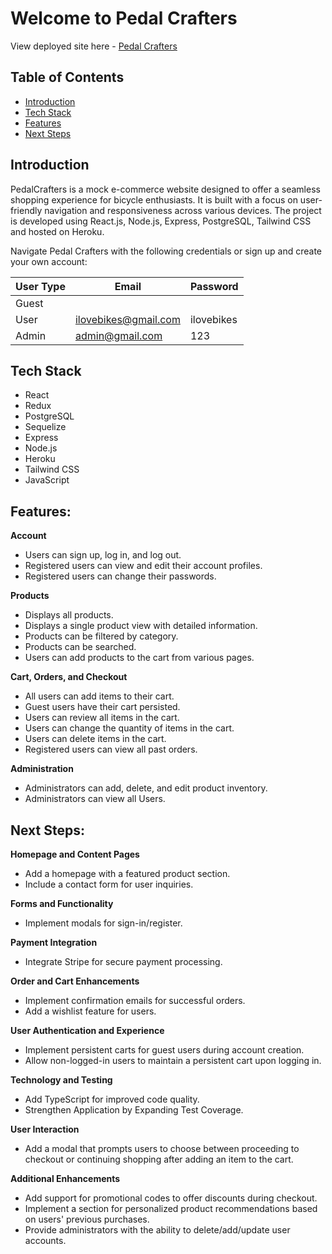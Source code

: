 # Welcome to Pedal Crafters

View deployed site here - [Pedal Crafters](https://pedal-crafter-d29c20011a41.herokuapp.com/)

## Table of Contents

- [Introduction](#introduction)
- [Tech Stack](#tech-stack)
- [Features](#features)
- [Next Steps](#next-steps)

## Introduction

PedalCrafters is a mock e-commerce website designed to offer a seamless shopping experience for bicycle enthusiasts. It is built with a focus on user-friendly navigation and responsiveness across various devices. The project is developed using React.js, Node.js, Express, PostgreSQL, Tailwind CSS and hosted on Heroku.

Navigate Pedal Crafters with the following credentials or sign up and create your own account:

| User Type | Email                | Password   |
| --------- | -------------------- | ---------- |
| Guest     |                      |            |
| User      | ilovebikes@gmail.com | ilovebikes |
| Admin     | admin@gmail.com      | 123        |

## Tech Stack

- React
- Redux
- PostgreSQL
- Sequelize
- Express
- Node.js
- Heroku
- Tailwind CSS
- JavaScript

## Features:

**Account**

- Users can sign up, log in, and log out.
- Registered users can view and edit their account profiles.
- Registered users can change their passwords.

**Products**

- Displays all products.
- Displays a single product view with detailed information.
- Products can be filtered by category.
- Products can be searched.
- Users can add products to the cart from various pages.

**Cart, Orders, and Checkout**

- All users can add items to their cart.
- Guest users have their cart persisted.
- Users can review all items in the cart.
- Users can change the quantity of items in the cart.
- Users can delete items in the cart.
- Registered users can view all past orders.

**Administration**

- Administrators can add, delete, and edit product inventory.
- Administrators can view all Users.

## Next Steps:

**Homepage and Content Pages**

- Add a homepage with a featured product section.
- Include a contact form for user inquiries.

**Forms and Functionality**

- Implement modals for sign-in/register.

**Payment Integration**

- Integrate Stripe for secure payment processing.

**Order and Cart Enhancements**

- Implement confirmation emails for successful orders.
- Add a wishlist feature for users.

**User Authentication and Experience**

- Implement persistent carts for guest users during account creation.
- Allow non-logged-in users to maintain a persistent cart upon logging in.

**Technology and Testing**

- Add TypeScript for improved code quality.
- Strengthen Application by Expanding Test Coverage.

**User Interaction**

- Add a modal that prompts users to choose between proceeding to checkout or continuing shopping after adding an item to the cart.

**Additional Enhancements**

- Add support for promotional codes to offer discounts during checkout.
- Implement a section for personalized product recommendations based on users' previous purchases.
- Provide administrators with the ability to delete/add/update user accounts.
